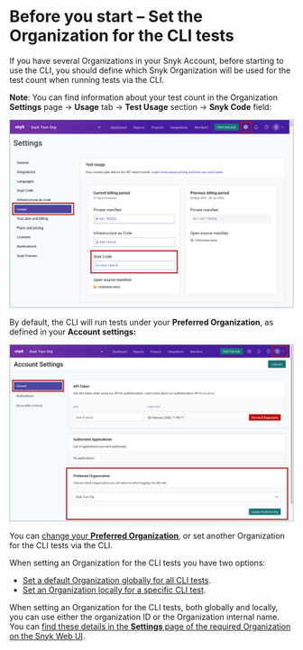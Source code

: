 # Before you start – Set the Organization for the CLI tests

If you have several Organizations in your Snyk Account, before starting to use the CLI, you should define which Snyk Organization will be used for the test count when running tests via the CLI.

**Note**: You can find information about your test count in the Organization **Settings** page -> **Usage** tab -> **Test Usage** section -> **Snyk Code** field:

![](<../../../../../.gitbook/assets/snyk Code - CLI - Test Count.png>)

By default, the CLI will run tests under your **Preferred Organization**, as defined in your **Account settings:**

![](<../../../../../.gitbook/assets/snyk Code - CLI - Organization - Preferred Org (1).png>)

You can [change your **Preferred Organization**](https://docs.snyk.io/features/user-and-group-management/managing-groups-and-organizations/manage-snyk-organizations#setting-your-preferred-organization), or set another Organization for the CLI tests via the CLI.

When setting an Organization for the CLI tests you have two options:

* [Set a default Organization globally for all CLI tests](setting-the-default-organization-for-all-cli-tests.md).
* [Set an Organization locally for a specific CLI test](setting-an-organization-for-a-specific-cli-test.md).

When setting an Organization for the CLI tests, both globally and locally, you can use either the organization ID or the Organization internal name. You can [find these details in the **Settings** page of the required Organization on the Snyk Web UI](finding-the-snyk-id-and-internal-name-of-an-organization.md).
